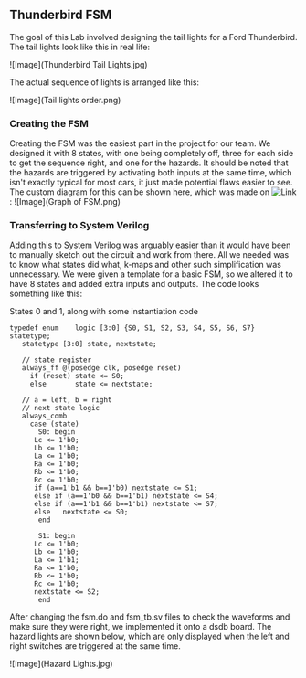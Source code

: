 ## Thunderbird FSM

The goal of this Lab involved designing the tail lights for a Ford Thunderbird.
The tail lights look like this in real life:

![Image](Thunderbird Tail Lights.jpg)

The actual sequence of lights is arranged like this:

![Image](Tail lights order.png)


### Creating the FSM

Creating the FSM was the easiest part in the project for our team.  We designed it with 8 states, with one being completely off, three for each side to get the sequence right, and one for the hazards.  It should be noted that the hazards are triggered by activating both inputs at the same time, which isn't exactly typical for most cars, it just made potential flaws easier to see.  The custom diagram for this can be shown here, which was made on ![Link](https://dreampuf.github.io/GraphvizOnline/#digraph%20G%20%7B%0A%0A%20%20subgraph%20cluster_0%20%7B%0A%20%20%20%20style%3Dfilled%3B%0A%20%20%20%20color%3Dlightgrey%3B%0A%20%20%20%20node%20%5Bstyle%3Dfilled%2Ccolor%3Dwhite%5D%3B%0A%20%20%20%20a0%20-%3E%20a1%20-%3E%20a2%20-%3E%20a3%3B%0A%20%20%20%20label%20%3D%20%22process%20%231%22%3B%0A%20%20%7D%0A%0A%20%20subgraph%20cluster_1%20%7B%0A%20%20%20%20node%20%5Bstyle%3Dfilled%5D%3B%0A%20%20%20%20b0%20-%3E%20b1%20-%3E%20b2%20-%3E%20b3%3B%0A%20%20%20%20label%20%3D%20%22process%20%232%22%3B%0A%20%20%20%20color%3Dblue%0A%20%20%7D%0A%20%20start%20-%3E%20a0%3B%0A%20%20start%20-%3E%20b0%3B%0A%20%20a1%20-%3E%20b3%3B%0A%20%20b2%20-%3E%20a3%3B%0A%20%20a3%20-%3E%20a0%3B%0A%20%20a3%20-%3E%20end%3B%0A%20%20b3%20-%3E%20end%3B%0A%0A%20%20start%20%5Bshape%3DMdiamond%5D%3B%0A%20%20end%20%5Bshape%3DMsquare%5D%3B%0A%7D):
![Image](Graph of FSM.png)

### Transferring to System Verilog

Adding this to System Verilog was arguably easier than it would have been to manually sketch out the circuit and work from there.  All we needed was to know what states did what, k-maps and other such simplification was unnecessary.  We were given a template for a basic FSM, so we altered it to have 8 states and added extra inputs and outputs.  The code looks something like this:

States 0 and 1, along with some instantiation code

```
typedef enum 	logic [3:0] {S0, S1, S2, S3, S4, S5, S6, S7} statetype;
   statetype [3:0] state, nextstate;
   
   // state register
   always_ff @(posedge clk, posedge reset)
     if (reset) state <= S0;
     else       state <= nextstate;
   
   // a = left, b = right
   // next state logic
   always_comb
     case (state)
       S0: begin
	  Lc <= 1'b0;
	  Lb <= 1'b0;
	  La <= 1'b0;
	  Ra <= 1'b0;
	  Rb <= 1'b0;
	  Rc <= 1'b0;
	  if (a==1'b1 && b==1'b0) nextstate <= S1;
	  else if (a==1'b0 && b==1'b1) nextstate <= S4;
	  else if (a==1'b1 && b==1'b1) nextstate <= S7;
	  else   nextstate <= S0;
       end
	   
       S1: begin
	  Lc <= 1'b0;
	  Lb <= 1'b0;
	  La <= 1'b1;
	  Ra <= 1'b0;
	  Rb <= 1'b0;
	  Rc <= 1'b0;	  	  
	  nextstate <= S2;
       end
 ```
 
 After changing the fsm.do and fsm_tb.sv files to check the waveforms and make sure they were right, we implemented it onto a dsdb board.  The hazard lights are shown below, which are only displayed when the left and right switches are triggered at the same time.
 
 ![Image](Hazard Lights.jpg)
